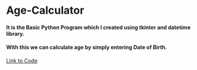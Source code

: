 # Age-Calculator
#### It is the Basic Python Program which I created using tkinter and datetime library.
#### With this we can calculate age by simply entering Date of Birth.
[Link to Code](https://raw.githubusercontent.com/Sonali210/Age-Calculator/master/AgeCalculator.py)
